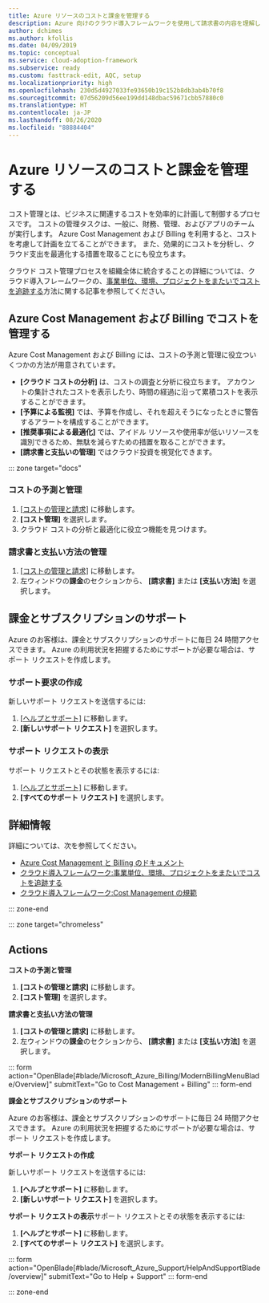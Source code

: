 ```yaml
---
title: Azure リソースのコストと課金を管理する
description: Azure 向けのクラウド導入フレームワークを使用して請求書の内容を理解し、Azure リソースの予算と支払を設定する方法について学習します。
author: dchimes
ms.author: kfollis
ms.date: 04/09/2019
ms.topic: conceptual
ms.service: cloud-adoption-framework
ms.subservice: ready
ms.custom: fasttrack-edit, AQC, setup
ms.localizationpriority: high
ms.openlocfilehash: 230d5d4927033fe93650b19c152b8db3ab4b70f8
ms.sourcegitcommit: 07d56209d56ee199dd148dbac59671cbb57880c0
ms.translationtype: HT
ms.contentlocale: ja-JP
ms.lasthandoff: 08/26/2020
ms.locfileid: "88884404"
---
```

# <a name="manage-costs-and-billing-for-your-azure-resources"></a>Azure リソースのコストと課金を管理する

コスト管理とは、ビジネスに関連するコストを効率的に計画して制御するプロセスです。 コストの管理タスクは、一般に、財務、管理、およびアプリのチームが実行します。 Azure Cost Management および Billing を利用すると、コストを考慮して計画を立てることができます。 また、効果的にコストを分析し、クラウド支出を最適化する措置を取ることにも役立ちます。

クラウド コスト管理プロセスを組織全体に統合することの詳細については、クラウド導入フレームワークの、[事業単位、環境、プロジェクトをまたいでコストを追跡する](../azure-best-practices/track-costs.md)方法に関する記事を参照してください。

## <a name="manage-your-costs-with-azure-cost-management-and-billing"></a>Azure Cost Management および Billing でコストを管理する

Azure Cost Management および Billing には、コストの予測と管理に役立ついくつかの方法が用意されています。

- **[クラウド コストの分析]** は、コストの調査と分析に役立ちます。 アカウントの集計されたコストを表示したり、時間の経過に沿って累積コストを表示することができます。
- **[予算による監視]** では、予算を作成し、それを超えそうになったときに警告するアラートを構成することができます。
- **[推奨事項による最適化]** では、アイドル リソースや使用率が低いリソースを識別できるため、無駄を減らすための措置を取ることができます。
- **[請求書と支払いの管理]** ではクラウド投資を視覚化できます。

::: zone target="docs"

### <a name="predict-and-manage-costs"></a>コストの予測と管理

1. [[コストの管理と請求]](https://portal.azure.com/#blade/Microsoft_Azure_Billing/ModernBillingMenuBlade/Overview) に移動します。
1. **[コスト管理]** を選択します。
1. クラウド コストの分析と最適化に役立つ機能を見つけます。

### <a name="manage-invoices-and-payment-methods"></a>請求書と支払い方法の管理

1. [[コストの管理と請求]](https://portal.azure.com/#blade/Microsoft_Azure_Billing/ModernBillingMenuBlade/Overview) に移動します。
1. 左ウィンドウの**課金**のセクションから、 **[請求書]** または **[支払い方法]** を選択します。

## <a name="billing-and-subscription-support"></a>課金とサブスクリプションのサポート

Azure のお客様は、課金とサブスクリプションのサポートに毎日 24 時間アクセスできます。 Azure の利用状況を把握するためにサポートが必要な場合は、サポート リクエストを作成します。

### <a name="create-a-support-request"></a>サポート要求の作成

新しいサポート リクエストを送信するには:

1. [[ヘルプとサポート]](https://portal.azure.com/#blade/Microsoft_Azure_Support/HelpAndSupportBlade/overview) に移動します。
1. **[新しいサポート リクエスト]** を選択します。

### <a name="view-a-support-request"></a>サポート リクエストの表示

サポート リクエストとその状態を表示するには:

1. [[ヘルプとサポート]](https://portal.azure.com/#blade/Microsoft_Azure_Support/HelpAndSupportBlade/overview) に移動します。
1. **[すべてのサポート リクエスト]** を選択します。

## <a name="learn-more"></a>詳細情報

詳細については、次を参照してください。

- [Azure Cost Management と Billing のドキュメント](/azure/billing)
- [クラウド導入フレームワーク:事業単位、環境、プロジェクトをまたいでコストを追跡する](../azure-best-practices/track-costs.md)
- [クラウド導入フレームワーク:Cost Management の規範](../../govern/cost-management/index.md)

::: zone-end

::: zone target="chromeless"

## <a name="actions"></a>Actions

**コストの予測と管理**

1. **[コストの管理と請求]** に移動します。
1. **[コスト管理]** を選択します。

**請求書と支払い方法の管理**

1. **[コストの管理と請求]** に移動します。
1. 左ウィンドウの**課金**のセクションから、 **[請求書]** または **[支払い方法]** を選択します。

::: form action="OpenBlade[#blade/Microsoft_Azure_Billing/ModernBillingMenuBlade/Overview]" submitText="Go to Cost Management + Billing" ::: form-end

**課金とサブスクリプションのサポート**

Azure のお客様は、課金とサブスクリプションのサポートに毎日 24 時間アクセスできます。 Azure の利用状況を把握するためにサポートが必要な場合は、サポート リクエストを作成します。

**サポート リクエストの作成**

新しいサポート リクエストを送信するには:

1. **[ヘルプとサポート]** に移動します。
2. **[新しいサポート リクエスト]** を選択します。

**サポート リクエストの表示**サポート リクエストとその状態を表示するには:

1. **[ヘルプとサポート]** に移動します。
2. **[すべてのサポート リクエスト]** を選択します。

::: form action="OpenBlade[#blade/Microsoft_Azure_Support/HelpAndSupportBlade/overview]" submitText="Go to Help + Support" ::: form-end

::: zone-end
